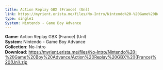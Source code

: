 ```yaml
---
title: Action Replay GBX (France) (Unl)
link: https://myrient.erista.me/files/No-Intro/Nintendo%20-%20Game%20Boy%20Advance/Action%20Replay%20GBX%20(France)%20(Unl).zip
type: single1
System: Nintendo - Game Boy Advance
---
```

<b>Game:</b> Action Replay GBX (France) (Unl)<br>
<b>System:</b> Nintendo - Game Boy Advance<br>
<b>Collection:</b> No-Intro<br>
<b>Download:</b> https://myrient.erista.me/files/No-Intro/Nintendo%20-%20Game%20Boy%20Advance/Action%20Replay%20GBX%20(France)%20(Unl).zip